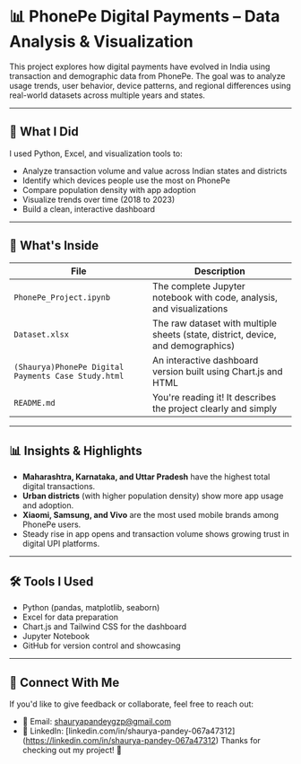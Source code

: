 # 📊 PhonePe Digital Payments – Data Analysis & Visualization

This project explores how digital payments have evolved in India using transaction and demographic data from PhonePe. The goal was to analyze usage trends, user behavior, device patterns, and regional differences using real-world datasets across multiple years and states.

---

## 🧠 What I Did

I used Python, Excel, and visualization tools to:
- Analyze transaction volume and value across Indian states and districts
- Identify which devices people use the most on PhonePe
- Compare population density with app adoption
- Visualize trends over time (2018 to 2023)
- Build a clean, interactive dashboard

---

## 📁 What's Inside

| File | Description |
|------|-------------|
| `PhonePe_Project.ipynb` | The complete Jupyter notebook with code, analysis, and visualizations |
| `Dataset.xlsx` | The raw dataset with multiple sheets (state, district, device, and demographics) |
| `(Shaurya)PhonePe Digital Payments Case Study.html` | An interactive dashboard version built using Chart.js and HTML |
| `README.md` | You're reading it! It describes the project clearly and simply |

---

## 📊 Insights & Highlights

- **Maharashtra, Karnataka, and Uttar Pradesh** have the highest total digital transactions.
- **Urban districts** (with higher population density) show more app usage and adoption.
- **Xiaomi, Samsung, and Vivo** are the most used mobile brands among PhonePe users.
- Steady rise in app opens and transaction volume shows growing trust in digital UPI platforms.

---

## 🛠 Tools I Used

- Python (pandas, matplotlib, seaborn)
- Excel for data preparation
- Chart.js and Tailwind CSS for the dashboard
- Jupyter Notebook
- GitHub for version control and showcasing

---

## 🤝 Connect With Me

If you'd like to give feedback or collaborate, feel free to reach out:

- 📧 Email: shauryapandeygzp@gmail.com
- 🔗 LinkedIn: [linkedin.com/in/shaurya-pandey-067a47312] (https://linkedin.com/in/shaurya-pandey-067a47312)
Thanks for checking out my project! 🙏
